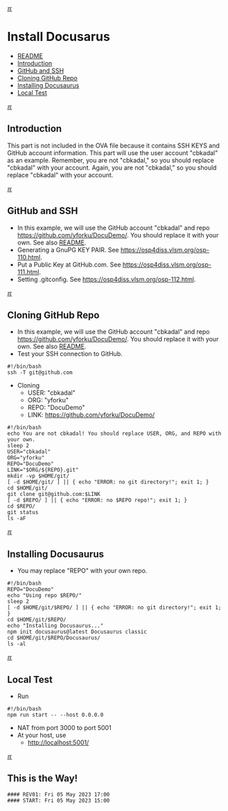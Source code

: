 [&#x213C;](#)<br id="idx00">
# Install Docusarus
* [README](README.md)
* [Introduction](#idx01)
* [GitHub and SSH](#idx02)
* [Cloning GitHub Repo](#idx03)
* [Installing Docusaurus](#idx04)
* [Local Test](#idx05)


[&#x213C;](#idx00)<br id="idx01">
## Introduction

This part is not included in the OVA file because it contains SSH KEYS and GitHub account information. This part will use the user account "cbkadal" as an example. Remember, you are not "cbkadal," so you should replace "cbkadal" with your account. 
Again, you are not "cbkadal," so you should replace "cbkadal" with your account.

[&#x213C;](#idx00)<br id="idx02">
## GitHub and SSH
* In this example, we will use the GitHub account "cbkadal" and repo <https://github.com/yforku/DocuDemo/>. You should replace it with your own. See also [README](README.md#idx03).
* Generating a GnuPG KEY PAIR. See <https://osp4diss.vlsm.org/osp-110.html>.
* Put a Public Key at GitHub.com. See <https://osp4diss.vlsm.org/osp-111.html>.
* Setting .gitconfig. See <https://osp4diss.vlsm.org/osp-112.html>.

[&#x213C;](#idx00)<br id="idx03">
## Cloning GitHub Repo
* In this example, we will use the GitHub account "cbkadal" and repo <https://github.com/yforku/DocuDemo/>. You should replace it with your own. See also [README](README.md#idx03).
* Test your SSH connection to GitHub.

```
#!/bin/bash
ssh -T git@github.com

```

* Cloning
  * USER: "cbkadal"
  * ORG:  "yforku"
  * REPO: "DocuDemo"
  * LINK: <https://github.com/yforku/DocuDemo/>

```
#!/bin/bash
echo You are not cbkadal! You should replace USER, ORG, and REPO with your own.
sleep 2
USER="cbkadal"
ORG="yforku"
REPO="DocuDemo"
LINK="$ORG/${REPO}.git"
mkdir -vp $HOME/git/
[ -d $HOME/git/ ] || { echo "ERROR: no git directory!"; exit 1; }
cd $HOME/git/
git clone git@github.com:$LINK
[ -d $REPO/ ] || { echo "ERROR: no $REPO repo!"; exit 1; }
cd $REPO/
git status
ls -aF

```

[&#x213C;](#idx00)<br id="idx04">
## Installing Docusaurus
* You may replace "REPO" with your own repo.

```
#!/bin/bash
REPO="DocuDemo"
echo "Using repo $REPO/"
sleep 2
[ -d $HOME/git/$REPO/ ] || { echo "ERROR: no git directory!"; exit 1; }
cd $HOME/git/$REPO/
echo "Installing Docusaurus..."
npm init docusaurus@latest Docusaurus classic
cd $HOME/git/$REPO/Docusaurus/
ls -al

```

[&#x213C;](#idx00)<br id="idx05">
## Local Test
* Run

```
#!/bin/bash
npm run start -- --host 0.0.0.0

```

* NAT from port 3000 to port 5001
* At your host, use 
  * <http://localhost:5001/>



[&#x213C;](#idx00)<br id="idxZZ">
## This is the Way!

```
#### REV01: Fri 05 May 2023 17:00
#### START: Fri 05 May 2023 15:00
```
